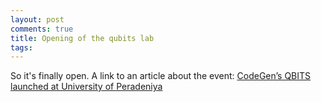 ```yaml
---
layout: post
comments: true
title: Opening of the qubits lab
tags: 
---
```


So it's finally open. A link to an article about the event: [CodeGen’s QBITS launched at University of Peradeniya](http://www.ft.lk/it-telecom-tech/CodeGen-s-QBITS-launched-at-University-of-Peradeniya/50-657030)
